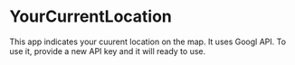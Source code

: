 # YourCurrentLocation
This app indicates your cuurent location on the map. 
It uses Googl API.
To use it, provide a new API key and it will ready to use.
